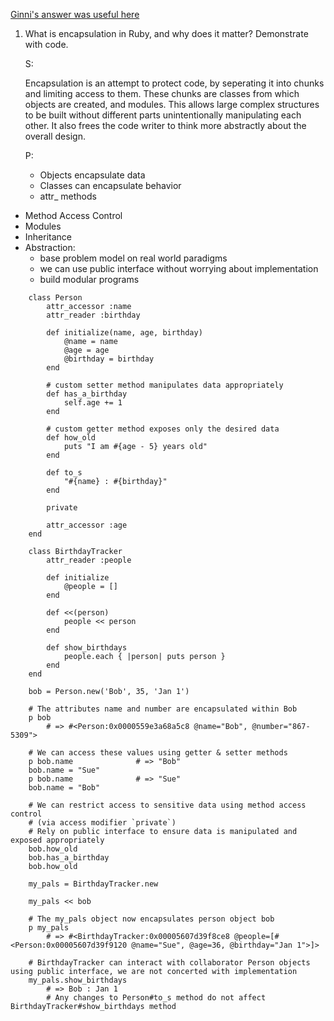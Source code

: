 [Ginni's answer was useful here](https://github.com/gcpinckert/rb120_rb129/blob/main/study_guide/example_code/encapsulation1.rb)

1. What is encapsulation in Ruby, and why does it matter? Demonstrate with code.

	S:
	
	Encapsulation is an attempt to protect code, by seperating it into chunks and limiting access to them. These chunks are classes from which objects are created, and modules. This allows large complex structures to be built without different parts unintentionally manipulating each other. It also frees the code writer to think more abstractly about the overall design. 

	P:

	- Objects encapsulate data
	- Classes can encapsulate behavior
	- attr_ methods 
  - Method Access Control
  - Modules 
  - Inheritance
  - Abstraction: 
	  - base problem model on real world paradigms
	  - we can use public interface without worrying about implementation
	  - build modular programs

```
	class Person
		attr_accessor :name
		attr_reader :birthday
		
		def initialize(name, age, birthday)
			@name = name
			@age = age
			@birthday = birthday
		end
		
		# custom setter method manipulates data appropriately
		def has_a_birthday
			self.age += 1
		end
		
		# custom getter method exposes only the desired data
		def how_old
			puts "I am #{age - 5} years old"
		end
		
		def to_s
			"#{name} : #{birthday}"
		end
		
		private
		
		attr_accessor :age
	end
	
	class BirthdayTracker
		attr_reader :people
		
		def initialize
			@people = []
		end
		
		def <<(person)
			people << person
		end
		
		def show_birthdays
			people.each { |person| puts person }
		end
	end
	
	bob = Person.new('Bob', 35, 'Jan 1')
	
	# The attributes name and number are encapsulated within Bob
	p bob
		# => #<Person:0x0000559e3a68a5c8 @name="Bob", @number="867-5309">
	
	# We can access these values using getter & setter methods
	p bob.name              # => "Bob"
	bob.name = "Sue"
	p bob.name              # => "Sue"
	bob.name = "Bob"
	
	# We can restrict access to sensitive data using method access control
	# (via access modifier `private`)
	# Rely on public interface to ensure data is manipulated and exposed appropriately
	bob.how_old
	bob.has_a_birthday
	bob.how_old
	
	my_pals = BirthdayTracker.new
	
	my_pals << bob
	
	# The my_pals object now encapsulates person object bob
	p my_pals
		# => #<BirthdayTracker:0x00005607d39f8ce8 @people=[#<Person:0x00005607d39f9120 @name="Sue", @age=36, @birthday="Jan 1">]>
	
	# BirthdayTracker can interact with collaborator Person objects using public interface, we are not concerted with implementation
	my_pals.show_birthdays
		# => Bob : Jan 1
		# Any changes to Person#to_s method do not affect BirthdayTracker#show_birthdays method
```
